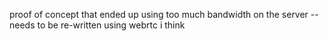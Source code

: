 proof of concept that ended up using too much bandwidth on the server -- needs to be re-written using webrtc i think
